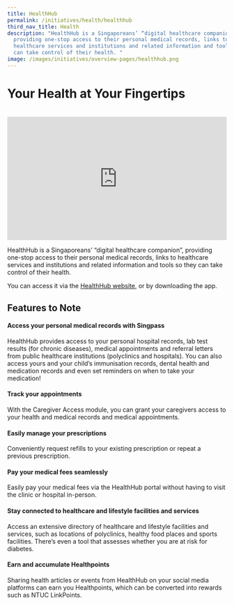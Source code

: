 ```yaml
---
title: HealthHub
permalink: /initiatives/health/healthhub
third_nav_title: Health
description: "HealthHub is a Singaporeans’ “digital healthcare companion”,
  providing one-stop access to their personal medical records, links to
  healthcare services and institutions and related information and tools so they
  can take control of their health. "
image: /images/initiatives/overview-pages/healthhub.png
---
```


# Your Health at Your Fingertips
<br>

<div style="max-width: 1280px">
    <div
        style="
            height: 0;
            overflow: hidden;
            position: relative;
            padding-bottom: 56.25%;
        "
    >
        <iframe
            src="https://www.youtube.com/embed/CapIbLbLNaA" 
            height="720"
            width="1280"
            frameborder="0"
            title="YouTube video player"
            allow="accelerometer; autoplay; clipboard-write; encrypted-media; gyroscope; picture-in-picture"
            style="
                top: 0;
                left: 0;
                right: 0;
                bottom: 0;
                height: 100%;
                border: none;
                max-width: 100%;
                position: absolute;
            "
        ></iframe>
    </div>
</div>

HealthHub is a Singaporeans’ “digital healthcare companion”, providing one-stop access to their personal medical records, links to healthcare services and institutions and related information and tools so they can take control of their health.  
  
You can access it via the <a href="https://www.healthhub.sg/" target="_blank">HealthHub website</a>, or by downloading the app.

## Features to Note

#### Access your personal medical records with Singpass

HealthHub provides access to your personal hospital records, lab test results (for chronic diseases), medical appointments and referral letters from public healthcare institutions (polyclinics and hospitals). You can also access yours and your child’s immunisation records, dental health and medication records and even set reminders on when to take your medication!

#### Track your appointments

With the Caregiver Access module, you can grant your caregivers access to your health and medical records and medical appointments.

#### Easily manage your prescriptions

Conveniently request refills to your existing prescription or repeat a previous prescription.

#### Pay your medical fees seamlessly

Easily pay your medical fees via the HealthHub portal without having to visit the clinic or hospital in-person.

#### Stay connected to healthcare and lifestyle facilities and services

Access an extensive directory of healthcare and lifestyle facilities and services, such as locations of polyclinics, healthy food places and sports facilities. There’s even a tool that assesses whether you are at risk for diabetes.

#### Earn and accumulate Healthpoints

Sharing health articles or events from HealthHub on your social media platforms can earn you Healthpoints, which can be converted into rewards such as NTUC LinkPoints.